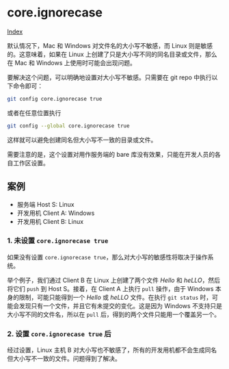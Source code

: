 # core.ignorecase

[Index](index.md)

默认情况下，Mac 和 Windows 对文件名的大小写不敏感，而 Linux 则是敏感的。这意味着，如果在 Linux 上创建了只是大小写不同的同名目录或文件，那么在 Mac 和 Windows 上使用时可能会出现问题。

要解决这个问题，可以明确地设置对大小写不敏感。只需要在 git repo 中执行以下命令即可：

```bash
git config core.ignorecase true
```

或者在任意位置执行

```bash
git config --global core.ignorecase true
```

这样就可以避免创建同名但大小写不一致的目录或文件。

需要注意的是，这个设置对用作服务端的 bare 库没有效果，只能在开发人员的各自工作区设置。

## 案例

* 服务端 Host S: Linux
* 开发用机 Client A: Windows
* 开发用机 Client B: Linux

### 1. 未设置 `core.ignorecase true`

如果没有设置 `core.ignorecase true`，那么对大小写的敏感性将取决于操作系统。

举个例子，我们通过 Client B 在 Linux 上创建了两个文件 *Hello* 和 *heLLO*，然后将它们 `push` 到 Host S。接着，在 Client A 上执行 `pull` 操作，由于 Windows 本身的限制，可能只能得到一个 *Hello* 或 *heLLO* 文件。在执行 `git status` 时，可能会发现只有一个文件，并且它有未提交的变化。这是因为 Windows 不支持只是大小写不同的文件名，所以在 `pull` 后，得到的两个文件只能用一个覆盖另一个。

### 2. 设置 `core.ignorecase true` 后

经过设置，Linux 主机 B 对大小写也不敏感了，所有的开发用机都不会生成同名但大小写不一致的文件。问题得到了解决。
